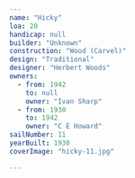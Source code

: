 ```yaml
---
name: "Hicky"
loa: 20
handicap: null
builder: "Unknown"
construction: "Wood (Carvel)"
design: "Traditional"
designer: "Herbert Woods"
owners:
  - from: 1942
    to: null
    owner: "Ivan Sharp"
  - from: 1930
    to: 1942
    owner: "C E Howard"
sailNumber: 11
yearBuilt: 1930
coverImage: "hicky-11.jpg"

---
```

